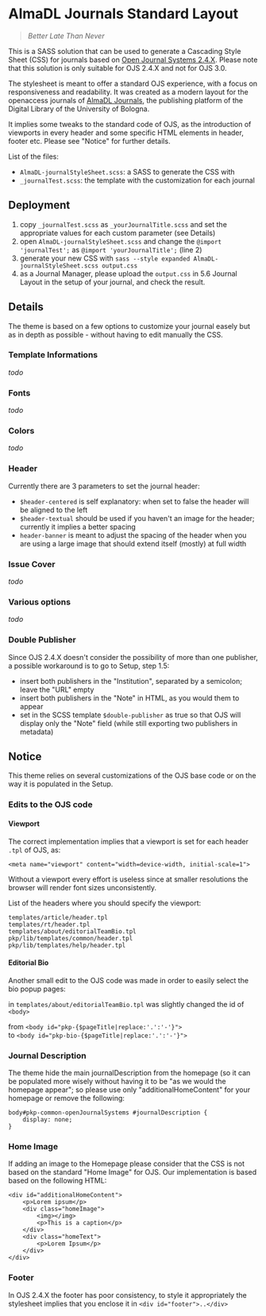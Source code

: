 AlmaDL Journals Standard Layout
===============================

> _Better Late Than Never_

This is a SASS solution that can be used to generate a Cascading Style Sheet (CSS) for journals based on [Open Journal Systems 2.4.X](https://github.com/pkp/ojs). Please note that this solution is only suitable for OJS 2.4.X and not for OJS 3.0.

The stylesheet is meant to offer a standard OJS experience, with a focus on responsiveness and readability. It was created as a modern layout for the openaccess journals of [AlmaDL Journals](https://journals.unibo.it/), the publishing platform of the Digital Library of the University of Bologna.

It implies some tweaks to the standard code of OJS, as the introduction of viewports in every header and some specific HTML elements in header, footer etc. Please see "Notice" for further details.

List of the files:

- `AlmaDL-journalStyleSheet.scss`: a SASS to generate the CSS with
- `_journalTest.scss`: the template with the customization for each journal


## Deployment

1. copy `_journalTest.scss` as `_yourJournalTitle.scss` and set the appropriate values for each custom parameter (see Details)
2. open `AlmaDL-journalStyleSheet.scss` and change the `@import 'journalTest';` as `@import 'yourJournalTitle';` (line 2)
3. generate your new CSS with `sass --style expanded AlmaDL-journalStyleSheet.scss output.css`
4. as a Journal Manager, please upload the `output.css` in 5.6 Journal Layout in the setup of your journal, and check the result.


## Details

The theme is based on a few options to customize your journal easely but as in depth as possible - without having to edit manually the CSS.

### Template Informations
_todo_

### Fonts
_todo_

### Colors
_todo_

### Header
Currently there are 3 parameters to set the journal header:

- `$header-centered` is self explanatory: when set to false the header will be aligned to the left
- `$header-textual` should be used if you haven't an image for the header; currently it implies a better spacing
- `header-banner` is meant to adjust the spacing of the header when you are using a large image that should extend itself (mostly) at full width

### Issue Cover
_todo_

### Various options
_todo_

### Double Publisher

Since OJS 2.4.X doesn't consider the possibility of more than one publisher, a possible workaround is to go to Setup, step 1.5:

- insert both publishers in the "Institution", separated by a semicolon; leave the "URL" empty
- insert both publishers in the "Note" in HTML, as you would them to appear
- set in the SCSS template `$double-publisher` as true so that OJS will display only the "Note" field (while still exporting two publishers in metadata)


## Notice

This theme relies on several customizations of the OJS base code or on the way it is populated in the Setup.

### Edits to the OJS code

#### Viewport

The correct implementation implies that a viewport is set for each header `.tpl` of OJS, as:

```
<meta name="viewport" content="width=device-width, initial-scale=1">
```

Without a viewport every effort is useless since at smaller resolutions the browser will render font sizes unconsistently.

List of the headers where you should specify the viewport:
```
templates/article/header.tpl
templates/rt/header.tpl
templates/about/editorialTeamBio.tpl
pkp/lib/templates/common/header.tpl
pkp/lib/templates/help/header.tpl
```

#### Editorial Bio

Another small edit to the OJS code was made in order to easily select the bio popup pages:

in `templates/about/editorialTeamBio.tpl` was slightly changed the id of `<body>`

from `<body id="pkp-{$pageTitle|replace:'.':'-'}">`  
to `<body id="pkp-bio-{$pageTitle|replace:'.':'-'}">`


### Journal Description

The theme hide the main journalDescription from the homepage (so it can be populated more wisely without having it to be "as we would the homepage appear"; so please use only "additionalHomeContent" for your homepage or remove the following:
```
body#pkp-common-openJournalSystems #journalDescription {
	display: none;
}
```

### Home Image

If adding an image to the Homepage please consider that the CSS is not based on the standard "Home Image" for OJS. Our implementation is based based on the following HTML:

```
<div id="additionalHomeContent">
	<p>Lorem ipsum</p>
	<div class="homeImage">
		<img></img>
		<p>This is a caption</p>
	</div>
	<div class="homeText">
		<p>Lorem Ipsum</p>
	</div>
</div>
```


### Footer

In OJS 2.4.X the footer has poor consistency, to style it appropriately the stylesheet implies that you enclose it in `<div id="footer">..</div>`


